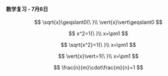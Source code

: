 #### 数学复习 - 7月6日

$$
\sqrt{x}\geqslant0{\ }\\
\vert{x}\vert\geqslant0
$$

$$
x^2=1{\ }\\
x=\pm1
$$

$$
\sqrt{x^2}=1{\ }\\
x=\pm1
$$

$$
\vert{x}\vert=1{\ }\\
x=\pm1
$$

$$
\frac{n}{m}\cdot\frac{m}{n}=1
$$

